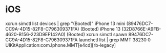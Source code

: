 # iOS

xcrun simctl list devices | grep "(Booted)"
    iPhone 13 mini (89476DC7-CC9A-4D15-82F8-C796309371FA) (Booted) 
    iPhone 13 (32D8766E-A9FB-4620-B156-223D9EF142A0) (Booted) 
xcrun simctl spawn 89476DC7-CC9A-4D15-82F8-C796309371FA launchctl list | grep MMT
38230	0	UIKitApplication:com.Iphone.MMT[e4cd][rb-legacy]
 
